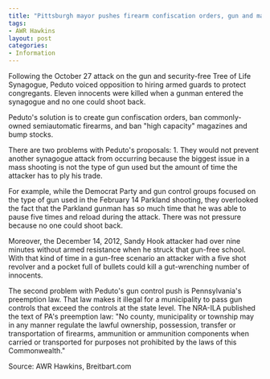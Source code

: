 ```yaml
---
title: "Pittsburgh mayor pushes firearm confiscation orders, gun and magazine bans"
tags:
- AWR Hawkins
layout: post
categories:
- Information
---
```


Following the October 27 attack on the gun and security-free Tree of Life Synagogue, Peduto voiced opposition to hiring armed guards to protect congregants. Eleven innocents were killed when a gunman entered the synagogue and no one could shoot back.

Peduto's solution is to create gun confiscation orders, ban commonly-owned semiautomatic firearms, and ban "high capacity" magazines and bump stocks.

There are two problems with Peduto's proposals: 1. They would not prevent another synagogue attack from occurring because the biggest issue in a mass shooting is not the type of gun used but the amount of time the attacker has to ply his trade.

For example, while the Democrat Party and gun control groups focused on the type of gun used in the February 14 Parkland shooting, they overlooked the fact that the Parkland gunman has so much time that he was able to pause five times and reload during the attack. There was not pressure because no one could shoot back.

Moreover, the December 14, 2012, Sandy Hook attacker had over nine minutes without armed resistance when he struck that gun-free school. With that kind of time in a gun-free scenario an attacker with a five shot revolver and a pocket full of bullets could kill a gut-wrenching number of innocents.

The second problem with Peduto's gun control push is Pennsylvania's preemption law. That law makes it illegal for a municipality to pass gun controls that exceed the controls at the state level. The NRA-ILA published the text of PA's preemption law: "No county, municipality or township may in any manner regulate the lawful ownership, possession, transfer or transportation of firearms, ammunition or ammunition components when carried or transported for purposes not prohibited by the laws of this Commonwealth."

Source: AWR Hawkins, Breitbart.com
